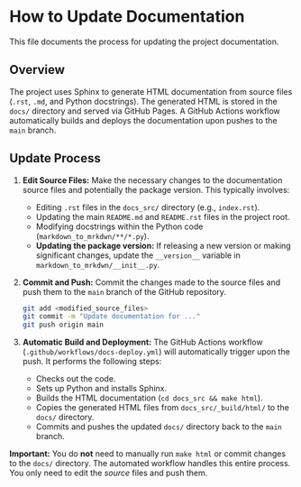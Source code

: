 # How to Update Documentation

This file documents the process for updating the project documentation.

## Overview

The project uses Sphinx to generate HTML documentation from source files (`.rst`, `.md`, and Python docstrings).
The generated HTML is stored in the `docs/` directory and served via GitHub Pages.
A GitHub Actions workflow automatically builds and deploys the documentation upon pushes to the `main` branch.

## Update Process

1.  **Edit Source Files:**
    Make the necessary changes to the documentation source files and potentially the package version. This typically involves:
    *   Editing `.rst` files in the `docs_src/` directory (e.g., `index.rst`).
    *   Updating the main `README.md` and `README.rst` files in the project root.
    *   Modifying docstrings within the Python code (`markdown_to_mrkdwn/**/*.py`).
    *   **Updating the package version:** If releasing a new version or making significant changes, update the `__version__` variable in `markdown_to_mrkdwn/__init__.py`.

2.  **Commit and Push:**
    Commit the changes made to the source files and push them to the `main` branch of the GitHub repository.
    ```bash
    git add <modified_source_files>
    git commit -m "Update documentation for ..."
    git push origin main
    ```

3.  **Automatic Build and Deployment:**
    The GitHub Actions workflow (`.github/workflows/docs-deploy.yml`) will automatically trigger upon the push.
    It performs the following steps:
    *   Checks out the code.
    *   Sets up Python and installs Sphinx.
    *   Builds the HTML documentation (`cd docs_src && make html`).
    *   Copies the generated HTML files from `docs_src/_build/html/` to the `docs/` directory.
    *   Commits and pushes the updated `docs/` directory back to the `main` branch.

**Important:** You do **not** need to manually run `make html` or commit changes to the `docs/` directory. The automated workflow handles this entire process.
You only need to edit the *source* files and push them. 